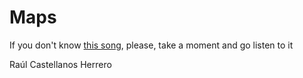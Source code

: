 # Maps

If you don't know [this song](https://youtu.be/oIIxlgcuQRU), please, take a moment and go listen to it



Raúl Castellanos Herrero
